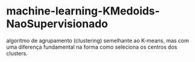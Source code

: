 # machine-learning-KMedoids-NaoSupervisionado
 algoritmo de agrupamento (clustering) semelhante ao K-means, mas com uma diferença fundamental na forma como seleciona os centros dos clusters.

